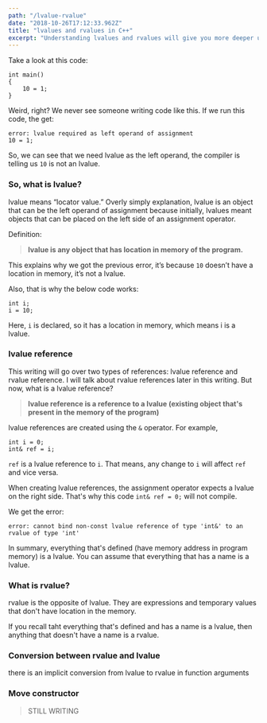 ```yaml
---
path: "/lvalue-rvalue"
date: "2018-10-26T17:12:33.962Z"
title: "lvalues and rvalues in C++"
excerpt: "Understanding lvalues and rvalues will give you more deeper understanding of C++. You will get better idea C++ move constructors, rvalue references, assignments, operators, and more."
---
```

Take a look at this code:
```
int main()
{
    10 = 1;
}
```
Weird, right? We never see someone writing code like this. If we run this code, the get:

```
error: lvalue required as left operand of assignment
10 = 1;
```

So, we can see that we need lvalue as the left operand, the compiler is telling us `10` is not an lvalue.

### So, what is lvalue?
lvalue means “locator value.” Overly simply explanation, lvalue is an object that can be the left operand of assignment because initially, lvalues meant objects that can be placed on the left side of an assignment operator.

Definition:
>**lvalue is any object that has location in memory of the program.**

This explains why we got the previous error, it’s because `10` doesn’t have a location in memory, it’s not a lvalue.

Also, that is why the below code works: 
```
int i;
i = 10;
```
Here, `i` is declared, so it has a location in memory, which means i is a lvalue.

### lvalue reference
This writing will go over two types of references: lvalue reference and rvalue reference. I will talk about rvalue references later in this writing. But now, what is a lvalue reference?
>**lvalue reference is a reference to a lvalue (existing object that's present in the memory of the program)**

lvalue references are created using the `&` operator. For example,
```
int i = 0;
int& ref = i;
```
`ref` is a lvalue reference to `i`. That means, any change to `i` will affect `ref` and vice versa.

When creating lvalue references, the assignment operator expects a lvalue on the right side. That's why this code `int& ref = 0;` will not compile.

We get the error:
```
error: cannot bind non-const lvalue reference of type 'int&' to an rvalue of type 'int'
```
In summary, everything that's defined (have memory address in program memory) is a lvalue. You can assume that everything that has a name is a lvalue.

### What is rvalue?
rvalue is the opposite of lvalue. They are expressions and temporary values that don't have location in the memory.

If you recall taht everything that's defined and has a name is a lvalue, then anything that doesn't have a name is a rvalue.

### Conversion between rvalue and lvalue

there is an implicit conversion from lvalue to rvalue in function arguments

### Move constructor

>STILL WRITING